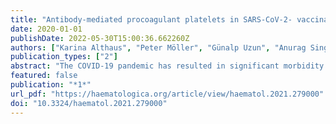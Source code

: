 ```yaml
---
title: "Antibody-mediated procoagulant platelets in SARS-CoV-2- vaccination associated immune thrombotic thrombocytopenia"
date: 2020-01-01
publishDate: 2022-05-30T15:00:36.662260Z
authors: ["Karina Althaus", "Peter Möller", "Günalp Uzun", "Anurag Singh", "Annika Beck", "Martin Bettag", "Hans Bösmüller", "Martina Guthoff", "Franziska Dorn", "Gabor C. Petzold", "Hans Henkes", "Nils Heyne", "Hassan Jumaa", "Kornelia Kreiser", "Caroline Limpach", "Beate Luz", "Matthias Maschke", "Janis A. Müller", "Jan Münch", "Simon Nagel", "Bernd Pötzsch", "Jens Müller", "Christoph Schlegel", "Andreas Viardot", "Hansjörg Bäzner", "Marc Wolf", "Lisann Pelzl", "Verena Warm", "Winfried A. Willinek", "Jochen Steiner", "Nicole Schneiderhan-Marra", "Dominik Vollherbst", "Ulrich J. Sachs", "Falko Fend", "Tamam Bakchoul"]
publication_types: ["2"]
abstract: "The COVID-19 pandemic has resulted in significant morbidity and mortality worldwide. To prevent severe infection, mass COVID-19 vaccination campaigns with several vaccine types are currently underway. We report pathological and immunological findings in 8 patients who developed vaccine-induced immune thrombotic thrombocytopenia (VITT) after administration of SARS-CoV-2 vaccine ChAdOx1 nCoV-19. We analyzed patient material using enzyme immune assays, flow cytometry and heparin-induced platelet aggregation assay and performed autopsies on two fatal cases. Eight patients (5 female, 3 male) with a median age of 41.5 years (range, 24 to 53) were referred to us with suspected thrombotic complications 6 to 20 days after ChAdOx1 nCoV-19 vaccination. All patients had thrombocytopenia at admission. Patients had a median platelet count of 46.5 x109/L (range, 8 to 92). Three had a fatal outcome and 5 were successfully treated. Autopsies showed arterial and venous thromboses in various organs and the occlusion of glomerular capillaries by hyaline thrombi. Sera from VITT patients contain high titer antibodies against platelet factor 4 (PF4) (OD 2.59±0.64). PF4 antibodies in VITT patients induced significant increase in procoagulant markers (P-selectin and phosphatidylserine externalization) compared to healthy volunteers and healthy vaccinated volunteers. The generation of procoagulant platelets was PF4 and heparin dependent. We demonstrate the contribution of antibody-mediated platelet activation in the pathogenesis of VITT."
featured: false
publication: "*1*"
url_pdf: "https://haematologica.org/article/view/haematol.2021.279000"
doi: "10.3324/haematol.2021.279000"
---
```


